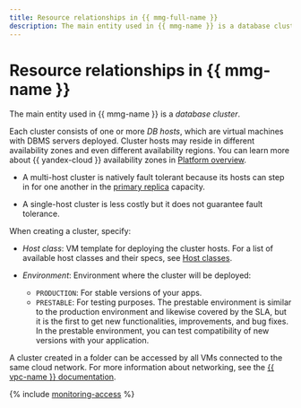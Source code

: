 ```yaml
---
title: Resource relationships in {{ mmg-full-name }}
description: The main entity used in {{ mmg-name }} is a database cluster. Each cluster consists of one or more database hosts, which are virtual machines with DBMS servers deployed on them. Cluster hosts may reside in different availability zones. A multi-host cluster is natively fault tolerant because one of its replica hosts will take on the master role should the current master host fail.
---
```


# Resource relationships in {{ mmg-name }}

The main entity used in {{ mmg-name }} is a _database cluster_.

Each cluster consists of one or more _DB hosts_, which are virtual machines with DBMS servers deployed. Cluster hosts may reside in different availability zones and even different availability regions. You can learn more about {{ yandex-cloud }} availability zones in [Platform overview](../../overview/concepts/geo-scope.md).

* A multi-host cluster is natively fault tolerant because its hosts can step in for one another in the [primary replica](replication.md) capacity.

* A single-host cluster is less costly but it does not guarantee fault tolerance.

When creating a cluster, specify:
* _Host class_: VM template for deploying the cluster hosts. For a list of available host classes and their specs, see [Host classes](instance-types.md).

* _Environment_: Environment where the cluster will be deployed:
   * `PRODUCTION`: For stable versions of your apps.
   * `PRESTABLE`: For testing purposes. The prestable environment is similar to the production environment and likewise covered by the SLA, but it is the first to get new functionalities, improvements, and bug fixes. In the prestable environment, you can test compatibility of new versions with your application.



A cluster created in a folder can be accessed by all VMs connected to the same cloud network. For more information about networking, see the [{{ vpc-name }} documentation](../../vpc/).

{% include [monitoring-access](../../_includes/mdb/monitoring-access.md) %}

